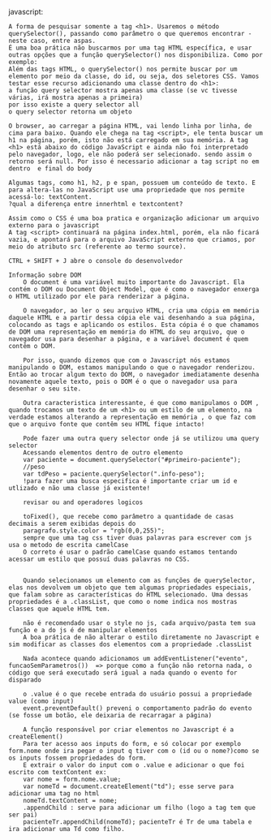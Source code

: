 javascript:
    
    A forma de pesquisar somente a tag <h1>. Usaremos o método querySelector(), passando como parâmetro o que queremos encontrar - neste caso, entre aspas.
    É uma boa prática não buscarmos por uma tag HTML específica, e usar outras opções que a função querySelector() nos disponibiliza. Como por exemplo:
    Além das tags HTML, o querySelector() nos permite buscar por um elemento por meio da classe, do id, ou seja, dos seletores CSS. Vamos testar esse recurso adicionando uma classe dentro do <h1>:
    a função query selector mostra apenas uma classe (se vc tivesse várias, irá mostra apenas a primeira)
    por isso existe a query selector all
    o query selector retorna um objeto
    
    O browser, ao carregar a página HTML, vai lendo linha por linha, de cima para baixo. Quando ele chega na tag <script>, ele tenta buscar um h1 na página, porém, isto não está carregado em sua memória. A tag <h1> está abaixo do código JavaScript e ainda não foi interpretado pelo navegador, logo, ele não poderá ser selecionado. sendo assim o retorno será null. Por isso é necessario adicionar a tag script no em dentro  e final do body

    Algumas tags, como h1, h2, p e span, possuem um conteúdo de texto. E para altera-las no JavaScript use uma propriedade que nos permite acessá-lo: textContent.
    ?qual a diferença entre innerhtml e textcontent?

    Assim como o CSS é uma boa pratica e organização adicionar um arquivo externo para o javascript
    A tag <script> continuará na página index.html, porém, ela não ficará vazia, e apontará para o arquivo JavaScript externo que criamos, por meio do atributo src (referente ao termo source).
    
    CTRL + SHIFT + J abre o console do desenvolvedor

    Informação sobre DOM
        O document é uma variável muito importante do Javascript. Ela contém o DOM ou Document Object Model, que é como o navegador enxerga o HTML utilizado por ele para renderizar a página.

        O navegador, ao ler o seu arquivo HTML, cria uma cópia em memória daquele HTML e a partir dessa cópia ele vai desenhando a sua página, colocando as tags e aplicando os estilos. Esta cópia é o que chamamos de DOM uma representação em memória do HTML do seu arquivo, que o navegador usa para desenhar a página, e a variável document é quem contêm o DOM.

        Por isso, quando dizemos que com o Javascript nós estamos manipulando o DOM, estamos manipulando o que o navegador renderizou. Então ao trocar algum texto do DOM, o navegador imediatamente desenha novamente aquele texto, pois o DOM é o que o navegador usa para desenhar o seu site.

        Outra caracteristica interessante, é que como manipulamos o DOM , quando trocamos um texto de um <h1> ou um estilo de um elemento, na verdade estamos alterando a representação em memória , o que faz com que o arquivo fonte que contêm seu HTML fique intacto!

        Pode fazer uma outra query selector onde já se utilizou uma query selector 
        Acessando elementos dentro de outro elemento
        var paciente = document.querySelector("#primeiro-paciente");
        //peso
        var tdPeso = paciente.querySelector(".info-peso");
        !para fazer uma busca especifica é importante criar um id e utlizado e não uma classe já existente!

        revisar ou and operadores logicos 

        toFixed(), que recebe como parâmetro a quantidade de casas decimais a serem exibidas depois do 
        paragrafo.style.color = "rgb(0,0,255)";
        sempre que uma tag css tiver duas palavras para escrever com js usa o metodo de escrita camelCase
        O correto é usar o padrão camelCase quando estamos tentando acessar um estilo que possuí duas palavras no CSS.

                
        Quando selecionamos um elemento com as funções de querySelector, elas nos devolvem um objeto que tem algumas propriedades especiais, que falam sobre as características do HTML selecionado. Uma dessas propriedades é a .classList, que como o nome indica nos mostras classes que aquele HTML tem.

        não é recomendado usar o style no js, cada arquivo/pasta tem sua função e a do js é de manipular elementos
        A boa prática de não alterar o estilo diretamente no Javascript e sim modificar as classes dos elementos com a propriedade .classList

        Nada acontece quando adicionamos um addEventListener("evento", funcaoSemParametros())  => porque como a função não retorna nada, o código que será executado será igual a nada quando o evento for disparado
 
        o .value é o que recebe entrada do usuário possui a propriedade value (como input)
        event.preventDefault() preveni o comportamento padrão do evento (se fosse um botão, ele deixaria de recarragar a página)

        A função responsável por criar elementos no Javascript é a createElement()
        Para ter acesso aos inputs do form, e só colocar por exemplo form.nome onde ira pegar o input q tiver com o (id ou o nome?)como se os inputs fossem propriedades do form.
        E extrair o valor do input com o .value e adicionar o que foi escrito com textContent ex:
        var nome = form.nome.value;
        var nomeTd = document.createElement("td"); esse serve para adicionar uma tag no html
        nomeTd.textContent = nome;
        .appendChild : serve para adicionar um filho (logo a tag tem que ser pai)
        pacienteTr.appendChild(nomeTd); pacienteTr é Tr de uma tabela e ira adicionar uma Td como filho.